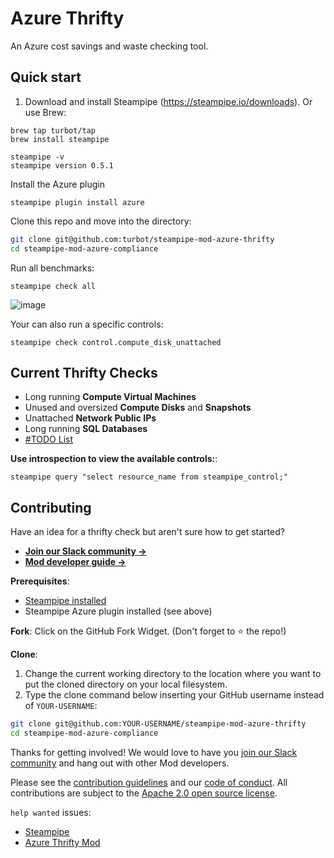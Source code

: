 # Azure Thrifty

An Azure cost savings and waste checking tool.

## Quick start

1) Download and install Steampipe (https://steampipe.io/downloads). Or use Brew:

```shell
brew tap turbot/tap
brew install steampipe

steampipe -v
steampipe version 0.5.1
```

Install the Azure plugin
```shell
steampipe plugin install azure
```

Clone this repo and move into the directory:
```sh
git clone git@github.com:turbot/steampipe-mod-azure-thrifty
cd steampipe-mod-azure-compliance
```

Run all benchmarks:
```shell
steampipe check all
```

![image](https://github.com/turbot/steampipe-mod-azure-thrifty/blob/main/docs/thrifty-output.png?raw=true)

Your can also run a specific controls:
```shell
steampipe check control.compute_disk_unattached
```

## Current Thrifty Checks

- Long running **Compute Virtual Machines**
- Unused and oversized **Compute Disks** and **Snapshots**
- Unattached **Network Public IPs**
- Long running **SQL Databases**
- [#TODO List](https://github.com/turbot/steampipe-mod-azure-thrifty/issues?q=is%3Aissue+is%3Aopen+label%3A%22good+first+issue%22)

**Use introspection to view the available controls:**:
```
steampipe query "select resource_name from steampipe_control;"
```

## Contributing

Have an idea for a thrifty check but aren't sure how to get started?
- **[Join our Slack community →](https://join.slack.com/t/steampipe/shared_invite/zt-oij778tv-lYyRTWOTMQYBVAbtPSWs3g)**
- **[Mod developer guide →](https://steampipe.io/docs/steampipe-mods/writing-mods.md)**

**Prerequisites**:
- [Steampipe installed](https://steampipe.io/downloads)
- Steampipe Azure plugin installed (see above)

**Fork**:
Click on the GitHub Fork Widget. (Don't forget to :star: the repo!)

**Clone**:

1. Change the current working directory to the location where you want to put the cloned directory on your local filesystem.
2. Type the clone command below inserting your GitHub username instead of `YOUR-USERNAME`:

```sh
git clone git@github.com:YOUR-USERNAME/steampipe-mod-azure-thrifty
cd steampipe-mod-azure-compliance
```

Thanks for getting involved! We would love to have you [join our Slack community](https://join.slack.com/t/steampipe/shared_invite/zt-oij778tv-lYyRTWOTMQYBVAbtPSWs3g) and hang out with other Mod developers.

Please see the [contribution guidelines](https://github.com/turbot/steampipe/blob/main/CONTRIBUTING.md) and our [code of conduct](https://github.com/turbot/steampipe/blob/main/CODE_OF_CONDUCT.md). All contributions are subject to the [Apache 2.0 open source license](https://github.com/turbot/steampipe-mod-azure-compliance/blob/main/LICENSE).

`help wanted` issues:
- [Steampipe](https://github.com/turbot/steampipe/labels/help%20wanted)
- [Azure Thrifty Mod](https://github.com/turbot/steampipe-mod-azure-thrifty/labels/help%20wanted)
